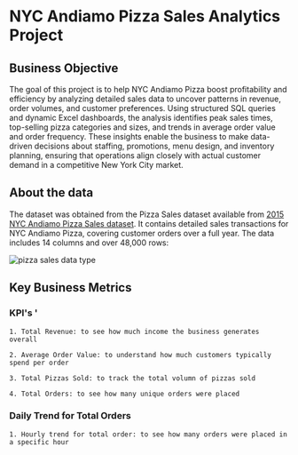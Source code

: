 # NYC Andiamo Pizza Sales Analytics Project 

## Business Objective 
The goal of this project is to help NYC Andiamo Pizza boost profitability and efficiency by analyzing detailed sales data to uncover patterns in revenue, order volumes, and customer preferences. Using structured SQL queries and dynamic Excel dashboards, the analysis identifies peak sales times, top-selling pizza categories and sizes, and trends in average order value and order frequency. These insights enable the business to make data-driven decisions about staffing, promotions, menu design, and inventory planning, ensuring that operations align closely with actual customer demand in a competitive New York City market.

## About the data
The dataset was obtained from the Pizza Sales dataset available from [2015 NYC Andiamo Pizza Sales dataset](https://www.kaggle.com/datasets/nextmillionaire/pizza-sales-dataset?resource=download). It contains detailed sales transactions for NYC Andiamo Pizza, covering customer orders over a full year. The data includes 14 columns and over 48,000 rows:

![pizza sales data type ](https://github.com/user-attachments/assets/6c0a20c9-4010-4f31-96d3-c161f09f01d8)

## Key Business Metrics 
### KPI's '
`1. Total Revenue: to see how much income the business generates overall`

`2. Average Order Value: to understand how much customers typically spend per order`

`3. Total Pizzas Sold: to track the total volumn of pizzas sold`

`4. Total Orders: to see how many unique orders were placed`

### Daily Trend for Total Orders 
`1. Hourly trend for total order: to see how many orders were placed in a specific hour`
